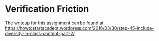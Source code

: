 # Verification Friction

The writeup for this assignment can be found at <https://howtostartacsdept.wordpress.com/2016/03/30/step-45-include-diversity-in-class-content-part-2/>.
